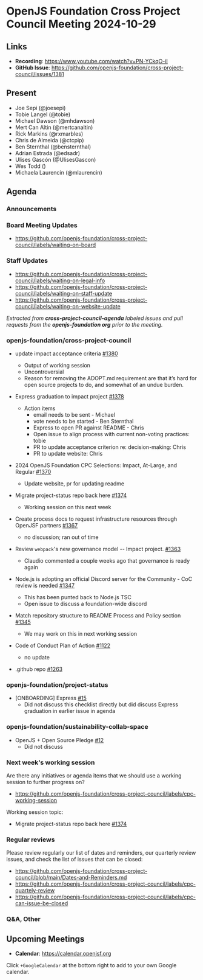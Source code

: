 # OpenJS Foundation Cross Project Council Meeting 2024-10-29

## Links

* **Recording**: https://www.youtube.com/watch?v=PN-YCkqO-iI
* **GitHub Issue**: https://github.com/openjs-foundation/cross-project-council/issues/1381

## Present

* Joe Sepi (@joesepi)
* Tobie Langel (@tobie)
* Michael Dawson (@mhdawson)
* Mert Can Altin (@mertcanaltin)
* Rick Markins (@rxmarbles)
* Chris de Almeida (@ctcpip)
* Ben Sternthal (@bensternthal)
* Adrian Estrada (@edsadr)
* Ulises Gascón (@UlisesGascon)
* Wes Todd ()
* Michaela Laurencin (@mlaurencin)

## Agenda

### Announcements

### Board Meeting Updates

- https://github.com/openjs-foundation/cross-project-council/labels/waiting-on-board

### Staff Updates

- https://github.com/openjs-foundation/cross-project-council/labels/waiting-on-legal-info
- https://github.com/openjs-foundation/cross-project-council/labels/waiting-on-staff-update
- https://github.com/openjs-foundation/cross-project-council/labels/waiting-on-website-update

_Extracted from **cross-project-council-agenda** labeled issues and pull requests from the **openjs-foundation org** prior to the meeting._

### openjs-foundation/cross-project-council

* update impact acceptance criteria [#1380](https://github.com/openjs-foundation/cross-project-council/pull/1380)
  * Output of working session
  * Uncontroversial
  * Reason for removing the ADOPT.md requirement are that it’s hard for open source projects to do, and somewhat of an undue burden.

* Express graduation to impact project [#1378](https://github.com/openjs-foundation/cross-project-council/issues/1378)
  * Action items
    * email needs to be sent - Michael
    * vote needs to be started - Ben Sternthal
    * Express to open PR against README - Chris
    * Open issue to align process with current non-voting practices: tobie
    * PR to update acceptance criterion re: decision-making: Chris
    * PR to update website: Chris

* 2024 OpenJS Foundation CPC Selections:  Impact, At-Large, and Regular [#1370](https://github.com/openjs-foundation/cross-project-council/issues/1370)
  * Update website, pr for updating readme

* Migrate project-status repo back here [#1374](https://github.com/openjs-foundation/cross-project-council/issues/1374)
  * Working session on this next week

* Create process docs to request infrastructure resources through OpenJSF partners [#1367](https://github.com/openjs-foundation/cross-project-council/issues/1367)
  * no discussion; ran out of time

* Review `webpack`'s new governance model -- Impact project. [#1363](https://github.com/openjs-foundation/cross-project-council/issues/1363)
  * Claudio commented a couple weeks ago that governance is ready again

* Node.js is adopting an official Discord server for the Community - CoC review is needed [#1347](https://github.com/openjs-foundation/cross-project-council/issues/1347)
  * This has been punted back to Node.js TSC
  * Open issue to discuss a foundation-wide discord

* Match repository structure to README Process and Policy section [#1345](https://github.com/openjs-foundation/cross-project-council/issues/1345)
  * We may work on this in next working session

* Code of Conduct Plan of Action [#1122](https://github.com/openjs-foundation/cross-project-council/issues/1122)
  * no update

* .github repo [#1263](https://github.com/openjs-foundation/cross-project-council/issues/1263#issuecomment-2218819567)

### openjs-foundation/project-status

* \[ONBOARDING\] Express [#15](https://github.com/openjs-foundation/project-status/issues/15)
  * Did not discuss this checklist directly but did discuss Express graduation in earlier issue in agenda

### openjs-foundation/sustainability-collab-space

* OpenJS + Open Source Pledge [#12](https://github.com/openjs-foundation/sustainability-collab-space/issues/12)
  * Did not discuss

### Next week's working session

Are there any initiatives or agenda items that we should use a working session to further progress on?
- https://github.com/openjs-foundation/cross-project-council/labels/cpc-working-session

Working session topic:
* Migrate project-status repo back here [#1374](https://github.com/openjs-foundation/cross-project-council/issues/1374)

### Regular reviews

Please review regularly our list of dates and reminders, our quarterly review issues, and check the list of issues that can be closed:

- https://github.com/openjs-foundation/cross-project-council/blob/main/Dates-and-Reminders.md
- https://github.com/openjs-foundation/cross-project-council/labels/cpc-quartely-review
- https://github.com/openjs-foundation/cross-project-council/labels/cpc-can-issue-be-closed

### Q&A, Other

## Upcoming Meetings

- **Calendar**: <https://calendar.openjsf.org>

Click `+GoogleCalendar` at the bottom right to add to your own Google calendar.
